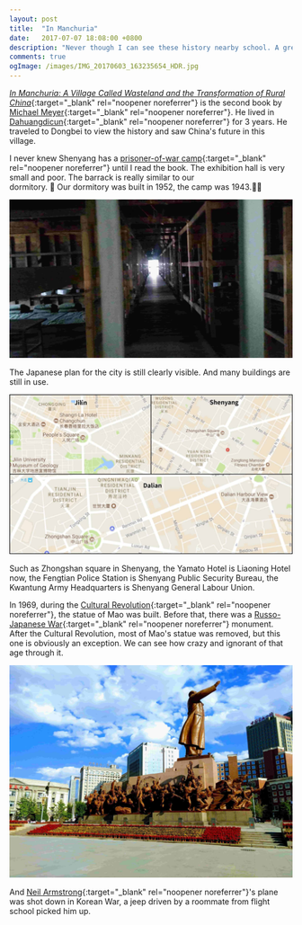 ```yaml
---
layout: post
title:  "In Manchuria"
date:   2017-07-07 18:08:00 +0800
description: "Never though I can see these history nearby school. A great book of Dongbei's history and China's rural areas."
comments: true
ogImage: /images/IMG_20170603_163235654_HDR.jpg
---
```

[*In Manchuria: A Village Called Wasteland and the Transformation of Rural China*](https://www.amazon.com/Manchuria-Village-Called-Wasteland-Transformation-ebook/dp/B00OZM4AP0/ref=tmm_kin_swatch_0?_encoding=UTF8&qid=&sr=){:target="_blank" rel="noopener noreferrer"} is the second book by [Michael Meyer](https://www.wikiwand.com/en/Michael_Meyer_(travel_writer)){:target="_blank" rel="noopener noreferrer"}. He lived in  [Dahuangdicun](https://www.google.com/maps/place/Dahuangdicun,+Changyi,+Jilin,+China/@44.030945,126.3761573,17z/data=!3m1!4b1!4m5!3m4!1s0x5e47e49b75c13aab:0x8145aabc6261643c!8m2!3d44.030945!4d126.378346){:target="_blank" rel="noopener noreferrer"} for 3 years. He traveled to Dongbei to view the history and saw China's future in this village.

I never knew Shenyang has a [prisoner-of-war camp](https://www.google.com/maps/place/Erzhan+Mengjun+Zhanfu+Jizhongying+Former+Site/@41.809674,123.491435,15z/data=!4m5!3m4!1s0x0:0x302487938ce8e0e6!8m2!3d41.809674!4d123.491435){:target="_blank" rel="noopener noreferrer"} until I read the book. The exhibition hall is very small and poor. The barrack is really similar to our 	
dormitory. 💩
Our dormitory was built in 1952, the camp was 1943.💩💩

![barrack](/images/IMG_20170525_142836.jpg "barrack")

The Japanese plan for the city is still clearly visible. And many buildings are still in use.

![map](/images/map.jpg)

Such as Zhongshan square in Shenyang, the Yamato Hotel is Liaoning Hotel now, the Fengtian Police Station is Shenyang Public Security Bureau, the Kwantung Army Headquarters is Shenyang General Labour Union.

In 1969, during the [Cultural Revolution](https://www.wikiwand.com/en/Cultural_Revolution){:target="_blank" rel="noopener noreferrer"}, the statue of Mao was built. Before that, there was a [Russo-Japanese War](https://www.wikiwand.com/en/Russo-Japanese_War){:target="_blank" rel="noopener noreferrer"} monument. After the Cultural Revolution, most of Mao's statue was removed, but this one is obviously an exception. We can see how crazy and ignorant of that age through it.

![mao](/images/IMG_20170603_164208269-EFFECTS.jpg)

And [Neil Armstrong](https://www.wikiwand.com/en/Neil_Armstrong#/Navy_service){:target="_blank" rel="noopener noreferrer"}'s plane was shot down in Korean War, a jeep driven by a roommate from flight school picked him up.